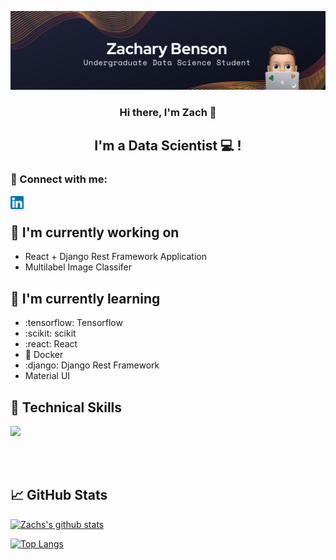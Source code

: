 

<p align="center">
  <a href="" target="_blank" rel="noreferrer"><img src="https://github.com/zacharybenson/zacharybenson/blob/main/1.png" alt="my banner"></a>
</p>

<h3 align="center">
Hi there, I'm Zach 👋
</h3>

<h2 align="center">
I'm a Data Scientist 💻 !
</h2> 

<!-- I love the entire process of developing creative websites. I love the challenge of finding caches and spending time to meet new people. Learning how people hide things and where people are likely to look. -->

### 🤝 Connect with me:

<a href="https://www.linkedin.com/in/zacharybenson/"><img align="left" src="https://github.com/zacharybenson/zacharybenson/blob/main/linkedin.png" alt="Zachary Benson | LinkedIn" width="21px"/></a>
<br>

## 🔭 I'm currently working on

- React + Django Rest Framework Application
- Multilabel Image Classifer

## 🌱 I'm currently learning

-  :tensorflow: Tensorflow
-  :scikit: scikit
-  :react: React 
-  🐳 Docker
-  :django: Django Rest Framework
-  Material UI

## 💼 Technical Skills

<!-- ![](https://img.shields.io/badge/Code-React-informational?style=flat&logo=react&color=61DAFB)
![](https://img.shields.io/badge/Code-Redux-informational?style=flat&logo=Redux&color=764ABC)
![](https://img.shields.io/badge/Code-JavaScript-informational?style=flat&logo=JavaScript&color=F7DF1E)
![](https://img.shields.io/badge/Code-Ruby-informational?style=flat&logo=Ruby&color=CC342D)
![](https://img.shields.io/badge/Code-Ruby_on_Rails-informational?style=flat&logo=Ruby-On-Rails&color=CC0000)
![](https://img.shields.io/badge/Code-HTML5-informational?style=flat&logo=HTML5&color=E34F26)
![](https://img.shields.io/badge/Code-PostgreSQL-informational?style=flat&logo=PostgreSQL&color=336791)
![](https://img.shields.io/badge/Code-SQLite-informational?style=flat&logo=SQLite&color=003B57)
![](https://img.shields.io/badge/Code-Python-informational?style=flat&logo=Python&color=003B57) -->
![](https://img.shields.io/badge/Code-Python-informational?style=flat&logo=Python&color=003B57)

</br>

<!-- ![](https://img.shields.io/badge/Style-Bootstrap-informational?style=flat&logo=Bootstrap&color=7952B3)
![](https://img.shields.io/badge/Style-CSS3-informational?style=flat&logo=CSS3&color=1572B6)
![](https://img.shields.io/badge/Style-styled--components-informational?style=flat&logo=styled-components&color=DB7093)
![](https://img.shields.io/badge/Style-Material--UI-informational?style=flat&logo=Material-UI&color=0081CB) -->


</br>

<!-- ![](https://img.shields.io/badge/Tools-Figma-informational?style=flat&logo=Figma&color=F24E1E)
![](https://img.shields.io/badge/Tools-NPM-informational?style=flat&logo=NPM&color=CB3837)
![](https://img.shields.io/badge/Tools-Yarn-informational?style=flat&logo=Yarn&color=2C8EBB)
![](https://img.shields.io/badge/Tools-Postman-informational?style=flat&logo=Postman&color=FF6C37)
![](https://img.shields.io/badge/Tools-Heroku-informational?style=flat&logo=Heroku&color=430098)
![](https://img.shields.io/badge/Tools-Netlify-informational?style=flat&logo=netlify&color=00C7B7)
![](https://img.shields.io/badge/Tools-Git-informational?style=flat&logo=Git&color=F05032)
![](https://img.shields.io/badge/Tools-GitHub-informational?style=flat&logo=GitHub&color=181717) -->

## 📈 GitHub Stats 

[![Zachs's github stats](https://github-readme-stats.vercel.app/api?username=zacharybenson)](https://github.com/zacharybenson)

[![Top Langs](https://github-readme-stats.vercel.app/api/top-langs/?username=zacharybenson&layout=compact)](https://github.com/zacharybenson)
